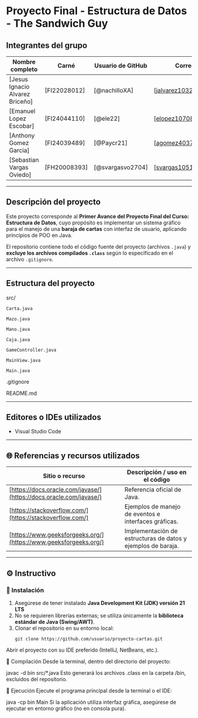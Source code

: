 # Proyecto Final - Estructura de Datos -  The Sandwich Guy 

## Integrantes del grupo
| Nombre completo | Carné | Usuario de GitHub | Correo de Git |
|------------------|-------|-------------------|----------------|
| [Jesus Ignacio Alvarez Briceño] | [FI22028012] | [@nachilloXA] | [jalvarez10326@ufide.ac.cr] |
| [Emanuel Lopez Escobar] | [FI24044110] | [@ele22] | [elopez10708@ufide.ac.cr] |
| [Anthony Gomez Garcia] | [FI24039489] | [@Paycr21] | [agomez40375@ufide.ac.cr] |
| [Sebastian Vargas Oviedo] | [FH20008393] | [@svargasvo2704] | [svargas10514@ufide.ac.cr] |

---

## Descripción del proyecto

Este proyecto corresponde al **Primer Avance del Proyecto Final del Curso: Estructura de Datos**, cuyo propósito es implementar un sistema gráfico para el manejo de una **baraja de cartas** con interfaz de usuario, aplicando principios de POO en Java.

El repositorio contiene todo el código fuente del proyecto (archivos `.java`) y **excluye los archivos compilados `.class`** según lo especificado en el archivo `.gitignore`.

---

## Estructura del proyecto

 src/
    
    Carta.java
    
    Mazo.java
    
    Mano.java
    
    Caja.java
    
    GameController.java
    
    MainView.java
    
    Main.java
 
 .gitignore
 
 README.md

---

## Editores o IDEs utilizados
- Visual Studio Code 

---

## 🌐 Referencias y recursos utilizados

| Sitio o recurso | Descripción / uso en el código |
|-----------------|-------------------------------|
| [https://docs.oracle.com/javase/](https://docs.oracle.com/javase/) | Referencia oficial de Java. |
| [https://stackoverflow.com/](https://stackoverflow.com/) | Ejemplos de manejo de eventos e interfaces gráficas. |
| [https://www.geeksforgeeks.org/](https://www.geeksforgeeks.org/) | Implementación de estructuras de datos y ejemplos de baraja. |

---

## ⚙️ Instructivo

### 🔹 Instalación
1. Asegúrese de tener instalado **Java Development Kit (JDK) versión 21 LTS**  
2. No se requieren librerías externas; se utiliza únicamente la **biblioteca estándar de Java (Swing/AWT)**.  
3. Clonar el repositorio en su entorno local:
   ```
   git clone https://github.com/usuario/proyecto-cartas.git
Abrir el proyecto con su IDE preferido (IntelliJ, NetBeans, etc.).

🔹 Compilación
Desde la terminal, dentro del directorio del proyecto:

javac -d bin src/*.java
Esto generará los archivos .class en la carpeta /bin, excluidos del repositorio.

🔹 Ejecución
Ejecute el programa principal desde la terminal o el IDE:

java -cp bin Main
Si la aplicación utiliza interfaz gráfica, asegúrese de ejecutar en entorno gráfico (no en consola pura).
